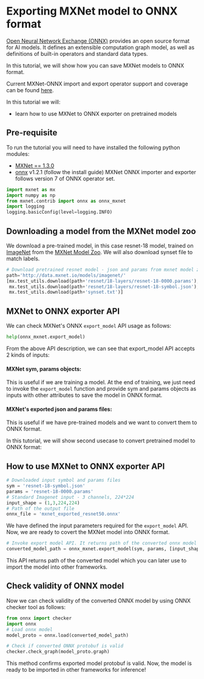 
# Exporting MXNet model to ONNX format

[Open Neural Network Exchange (ONNX)](https://github.com/onnx/onnx) provides an open source format for AI models. It defines an extensible computation graph model, as well as definitions of built-in operators and standard data types.

In this tutorial, we will show how you can save MXNet models to ONNX format.

Current MXNet-ONNX import and export operator support and coverage can be found [here](https://cwiki.apache.org/confluence/display/MXNET/ONNX+Operator+Coverage).

In this tutorial we will:
    
- learn how to use MXNet to ONNX exporter on pretrained models

## Pre-requisite

To run the tutorial you will need to have installed the following python modules:
- [MXNet == 1.3.0](http://mxnet.incubator.apache.org/install/index.html)
- [onnx](https://github.com/onnx/onnx) v1.2.1 (follow the install guide)
MXNet ONNX importer and exporter follows version 7 of ONNX operator set.


```python
import mxnet as mx
import numpy as np
from mxnet.contrib import onnx as onnx_mxnet
import logging
logging.basicConfig(level=logging.INFO)
```

## Downloading a model from the MXNet model zoo

We download a pre-trained model, in this case resnet-18 model, trained on [ImageNet](http://www.image-net.org/) from the [MXNet Model Zoo](http://data.mxnet.io/models/imagenet/).
We will also download synset file to match labels.

```python
# Download pretrained resnet model - json and params from mxnet model zoo.
path='http://data.mxnet.io/models/imagenet/'
[mx.test_utils.download(path+'resnet/18-layers/resnet-18-0000.params'),
 mx.test_utils.download(path+'resnet/18-layers/resnet-18-symbol.json'),
 mx.test_utils.download(path+'synset.txt')]
```

## MXNet to ONNX exporter API

We can check MXNet's ONNX `export_model` API usage as follows: 

```python
help(onnx_mxnet.export_model)
```

From the above API description, we can see that export_model API accepts 2 kinds of inputs:

#### MXNet sym, params objects:

This is useful if we are training a model. At the end of training, we just need to invoke the `export_model` function and provide sym and params objects as inputs with other attributes to save the model in ONNX format.

#### MXNet's exported json and params files:

This is useful if we have pre-trained models and we want to convert them to ONNX format.

In this tutorial, we will show second usecase to convert pretrained model to ONNX format:

## How to use MXNet to ONNX exporter API

```python
# Downloaded input symbol and params files
sym = 'resnet-18-symbol.json'
params = 'resnet-18-0000.params'
# Standard Imagenet input - 3 channels, 224*224
input_shape = (1,3,224,224)
# Path of the output file
onnx_file = 'mxnet_exported_resnet50.onnx'
```

We have defined the input parameters required for the `export_model` API. Now, we are ready to covert the MXNet model into ONNX format.

```python
# Invoke export model API. It returns path of the converted onnx model
converted_model_path = onnx_mxnet.export_model(sym, params, [input_shape], np.float32, onnx_file)
```

This API returns path of the converted model which you can later use to import the model into other frameworks.

## Check validity of ONNX model

Now we can check validity of the converted ONNX model by using ONNX checker tool as follows:

```python
from onnx import checker
import onnx
# Load onnx model
model_proto = onnx.load(converted_model_path)

# Check if converted ONNX protobuf is valid
checker.check_graph(model_proto.graph)
```

This method confirms exported model protobuf is valid. Now, the model is ready to be imported in other frameworks for inference!
    
<!-- INSERT SOURCE DOWNLOAD BUTTONS -->
